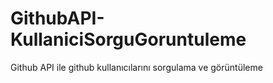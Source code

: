 # GithubAPI-KullaniciSorguGoruntuleme
 Github API ile github kullanıcılarını sorgulama ve görüntüleme
